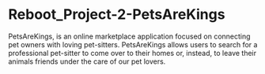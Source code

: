 # Reboot_Project-2-PetsAreKings
PetsAreKings, is an online marketplace application focused on connecting pet owners with loving pet-sitters. PetsAreKings allows users to search for a professional pet-sitter to come over to their homes or, instead, to leave their animals friends under the care of our pet lovers.
